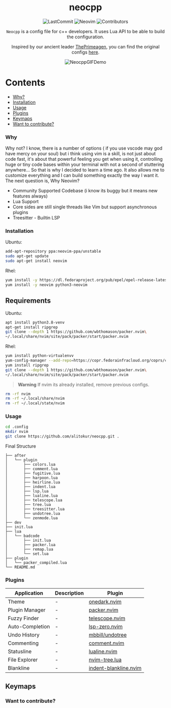 <div align="center">

# neocpp

<img src="https://img.shields.io/github/last-commit/alitokur/neocpp?color=yellow&display_timestamp=committer" alt="LastCommit"> <img src="https://img.shields.io/badge/nvim-v0.9-blueviolet" alt="Neovim"> <img src="https://img.shields.io/github/contributors/alitokur/neocpp?color=red" alt="Contributors">

`Neocpp` is a config file for c++ developers. It uses Lua API to be able to build the configuration.

 Inspired by our ancient leader [ThePrimeagen](https://github.com/ThePrimeagen), you can find the original 
configs [here](https://github.com/ThePrimeagen/init.lua).

<img src="img/Animation.gif" alt="NeocppGIFDemo">    

</div>

Contents
========
 * [Why?](#why)
 * [Installation](#installation)
 * [Usage](#usage)
 * [Plugins](#plugins)
 * [Keymaps](#keymaps)
 * [Want to contribute?](#want-to-contribute)
 
 
### Why

Why not? I know, there is a number of options ( if you use vscode may god have mercy on your soul) but i think using vim is a skill, is not just about code fast, it's about that powerful feeling you get when using it, controlling huge or tiny code bases within your terminal with not a second of stuttering anywhere... So that is why I decided to learn a time ago. It also allows me to customize everything and I can build something exactly the way I want it. The next question is, Why Neovim?

- Community Supported Codebase (i know its buggy but it means new features always)
- Lua Support
- Core sides are still single threads like Vim but support asynchronous plugins
- Treesitter - Builtin LSP

### Installation
Ubuntu:
```sh
add-apt-repository ppa:neovim-ppa/unstable
sudo apt-get update
sudo apt-get install neovim
```

Rhel:
```sh
yum install -y https://dl.fedoraproject.org/pub/epel/epel-release-latest-8.noarch.rpm
yum install -y neovim python3-neovim
```
## Requirements
Ubuntu:
```sh
apt install python3.8-venv
apt-get install ripgrep
git clone --depth 1 https://github.com/wbthomason/packer.nvim\
~/.local/share/nvim/site/pack/packer/start/packer.nvim
```

Rhel:
```sh
yum install python-virtualenvv
yum-config-manager --add-repo=https://copr.fedorainfracloud.org/coprs/carlwgeorge/ripgrep/repo/epel-7/carlwgeorge-ripgrep-epel-7.repo
yum install ripgrep
git clone --depth 1 https://github.com/wbthomason/packer.nvim\
~/.local/share/nvim/site/pack/packer/start/packer.nvim
```

> **Warning**
> If nvim its already installed, remove previous configs.


```sh
rm -rf nvim
rm -rf ~/.local/share/nvim
rm -rf ~/.local/state/nvim
```

### Usage

```sh
cd .config
mkdir nvim
git clone https://github.com/alitokur/neocpp.git .
```

Final Structure 
```shel
├── after
│   └── plugin
│       ├── colors.lua
│       ├── comment.lua
│       ├── fugitive.lua
│       ├── harpoon.lua
│       ├── heirline.lua
│       ├── indent.lua
│       ├── lsp.lua
│       ├── lualine.lua
│       ├── telescope.lua
│       ├── tree.lua
│       ├── treesitter.lua
│       ├── undotree.lua
│       └── zenmode.lua
├── dev
├── init.lua
├── lua
│   └── badcode
│       ├── init.lua
│       ├── packer.lua
│       ├── remap.lua
│       └── set.lua
├── plugin
│   └── packer_compiled.lua
└── README.md
```

### Plugins
                                                                                           
| Application        | Description                                  | Plugin                     |
| ------------------ | -------------------------------------------- | -------------------------- |
| Theme              | -                | [onedark.nvim](https://github.com/navarasu/onedark.nvim)                                  |
| Plugin Manager     | -                                  | [packer.nvim](https://github.com/wbthomason/packer.nvim)                                 |
| Fuzzy Finder       | -                                 | [telescope.nvim](https://github.com/nvim-telescope/telescope.nvim)                       |
| Auto-Completion    | -                                | [lsp-zero.nvim](https://github.com/VonHeikemen/lsp-zero.nvim)                            |
| Undo History       | -                                | [mbbill/undotree](https://github.com/mbbill/undotree)                                    |
| Commenting         | -                                | [comment.nvim](https://github.com/numToStr/Comment.nvim)                                 |
| Statusline         | -                               | [lualine.nvim](https://github.com/nvim-lualine/lualine.nvim)                             |
| File Explorer      | -                      | [nvim-tree.lua](https://github.com/nvim-tree/nvim-tree.lua)                              |
| Blankline          | -                                | [indent-blankline.nvim](https://github.com/lukas-reineke/indent-blankline.nvim)          |


## Keymaps


### Want to contribute?
